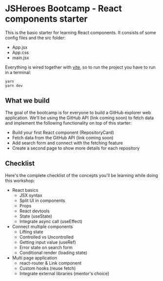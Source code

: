 # JSHeroes Bootcamp - React components starter

This is the basic starter for learning React components. It consists of some config files and the src folder:
- App.jsx
- App.css
- main.jsx
 
Everything is wired together with [vite](https://vitejs.dev/), so to run the project you have to run in a terminal:
```
yarn
yarn dev
```

## What we build

The goal of the bootcamp is for everyone to build a GitHub explorer web application. We'll be using the GitHub API (link coming soon) to fetch data and implement the following functionality on top of this starter:
- Build your first React component (RepositoryCard)
- Fetch data from the GitHub API (link coming soon)
- Add search form and connect with the fetching feature
- Create a second page to show more details for each repository

## Checklist

Here's the complete checklist of the concepts you'll be learning while doing this workshop: 

- React basics
  - JSX syntax
  - Split UI in components
  - Props
  - React devtools
  - State (useState)
  - Integrate async call (useEffect)
- Connect multiple components
  - Lifting state
  - Controlled vs Uncontrolled
  - Getting input value (useRef)
  - Error state on search form
  - Conditional render (loading state)
- Multi page application
  - react-router & Link component
  - Custom hooks (reuse fetch)
  - Integrate external libraries (mentor's choice)
